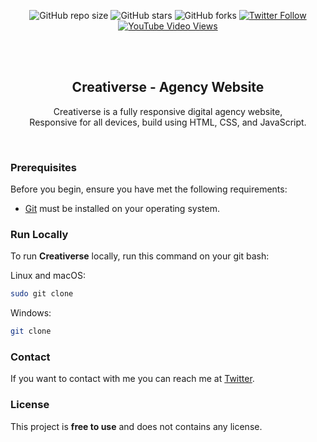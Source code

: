 <div align="center">
  
  ![GitHub repo size](https://img.shields.io/github/repo-size/codewithsadee/pixology)
  ![GitHub stars](https://img.shields.io/github/stars/codewithsadee/pixology?style=social)
  ![GitHub forks](https://img.shields.io/github/forks/codewithsadee/pixology?style=social)
  [![Twitter Follow](https://img.shields.io/twitter/follow/codewithsadee?style=social)](https://twitter.com/intent/follow?screen_name=codewithsadee)
  [![YouTube Video Views](https://img.shields.io/youtube/views/olASpEtIwRY?style=social)](https://youtu.be/olASpEtIwRY)

  <br />
  <br />

  <h2 align="center">Creativerse - Agency Website</h2>

  Creativerse is a fully responsive digital agency website, <br />Responsive for all devices, build using HTML, CSS, and JavaScript.


</div>

<br />

### Prerequisites

Before you begin, ensure you have met the following requirements:

* [Git](https://git-scm.com/downloads "Download Git") must be installed on your operating system.

### Run Locally

To run **Creativerse** locally, run this command on your git bash:

Linux and macOS:

```bash
sudo git clone 
```

Windows:

```bash
git clone 
```

### Contact

If you want to contact with me you can reach me at [Twitter](https://www.twitter.com/ashrafolarinoye).

### License

This project is **free to use** and does not contains any license.
